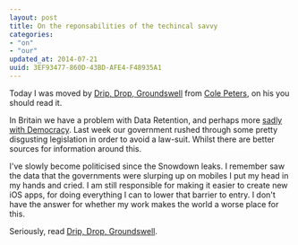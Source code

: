 ```yaml
---
layout: post
title: On the reponsabilities of the techincal savvy
categories:
- "on"
- "our"
updated_at: 2014-07-21
uuid: 3EF93477-860D-43BD-AFE4-F48935A1
---
```


Today I was moved by [Drip, Drop, Groundswell](http://blog.colepeters.com/drip-drop-groundswell/) from [Cole Peters](http://blog.colepeters.com/),  on his you should read it.

In Britain we have a problem with Data Retention, and perhaps more [sadly with Democracy](https://www.google.co.uk/search?as_q=drip&as_epq=&as_oq=&as_eq=&as_nlo=&as_nhi=&lr=&cr=&as_qdr=all&as_sitesearch=www.theguardian.com&as_occt=any&safe=images&tbs=&as_filetype=&as_rights=). Last week our government rushed through some pretty disgusting legislation in order to avoid a law-suit. Whilst there are better sources for information around this.

I've slowly become politicised since the Snowdown leaks. I remember saw the data that the governments were slurping up on mobiles I put my head in my hands and cried. I am still responsible for making it easier to create new iOS apps, for doing everything I can to lower that barrier to entry. I don't have the answer for whether my work makes the world a worse place for this.

Seriously, read [Drip, Drop, Groundswell](http://blog.colepeters.com/drip-drop-groundswell/).
